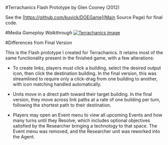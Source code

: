 #Terrachanics Flash Prototype
by Glen Cooney (2012)

See the [https://github.com/kuvick/DOEGame](Main Source Page) for final code.

#Media
*Gameplay Walkthrough*
[![Terrachanics image](http://i.imgur.com/nXJ73I0.png)](https://www.youtube.com/watch?v=c0dbq1l7zfU)

#Differences from Final Version

This is the Flash prototype I created for Terrachanics. It retains most of the same functionality present in the finished game, with a few alterations:

* To create links, players must click a building, select the desired output icon, then click the destination building. In the final version, this was streamlined to require only a click-drag from one building to another, with icon matching handled automatically.

* Units move in a direct path toward their target building. In the final version, they move across link paths at a rate of one building per turn, following the shortest path to their destination.

* Players may open an Event menu to view all upcoming Events and how many turns until they Resolve, which includes optional objectives satisfied by the Researcher bringing a technology to that space. The Event menu was removed, and the Researcher unit was reworked into the Agent.

